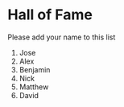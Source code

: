 # Hall of Fame
Please add your name to this list

1. Jose
2. Alex
3. Benjamin
4. Nick
5. Matthew
6. David
